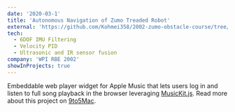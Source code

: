 ```yaml
---
date: '2020-03-1'
title: 'Autonomous Navigation of Zumo Treaded Robot'
external: 'https://github.com/Kohmei358/2002-zumo-obstacle-course/tree/master'
tech:
  - 6DOF IMU Filtering
  - Velocity PID
  - Ultrasonic and IR sensor fusion
company: 'WPI RBE 2002'
showInProjects: true
---
```


Embeddable web player widget for Apple Music that lets users log in and listen to full song playback in the browser leveraging [MusicKit.js](https://developer.apple.com/documentation/musickitjs). Read more about this project on [9to5Mac](https://9to5mac.com/2018/06/03/apple-music-embeddable-web-player-listen-browser/).
